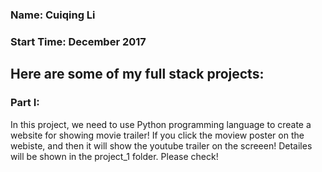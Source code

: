 ### Name: Cuiqing Li 
### Start Time: December 2017

## Here are some of my full stack projects:
### Part I:
In this project, we need to use Python programming language to create a website for showing movie trailer! If you
click the moview poster on the webiste, and then it will show the youtube trailer on the screeen! Detailes will be
shown in the project_1 folder. Please check!
